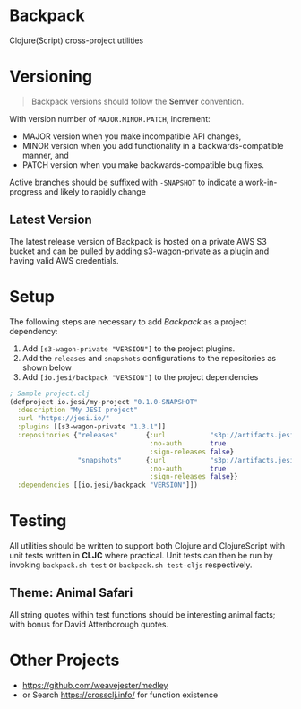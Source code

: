 # Backpack
Clojure(Script) cross-project utilities

# Versioning

> Backpack versions should follow the **Semver** convention.

With version number of `MAJOR.MINOR.PATCH`, increment:

* MAJOR version when you make incompatible API changes,
* MINOR version when you add functionality in a backwards-compatible manner, and
* PATCH version when you make backwards-compatible bug fixes.

Active branches should be suffixed with `-SNAPSHOT` to indicate a work-in-progress and likely to rapidly change

## Latest Version

The latest release version of Backpack is hosted on a private AWS S3 bucket and can be pulled by adding [s3-wagon-private](https://github.com/s3-wagon-private/s3-wagon-private) as a plugin and having valid AWS credentials.

# Setup

The following steps are necessary to add *Backpack* as a project dependency:

1. Add `[s3-wagon-private "VERSION"]` to the project plugins.
2. Add the `releases` and `snapshots` configurations to the repositories as shown below
3. Add `[io.jesi/backpack "VERSION"]` to the project dependencies

```clojure
; Sample project.clj
(defproject io.jesi/my-project "0.1.0-SNAPSHOT"
  :description "My JESI project"
  :url "https://jesi.io/"
  :plugins [[s3-wagon-private "1.3.1"]]
  :repositories {"releases"       {:url           "s3p://artifacts.jesi.io/releases/"
                                   :no-auth       true
                                   :sign-releases false}
                 "snapshots"      {:url           "s3p://artifacts.jesi.io/snapshots/"
                                   :no-auth       true
                                   :sign-releases false}}
  :dependencies [[io.jesi/backpack "VERSION"]])
```

# Testing

All utilities should be written to support both Clojure and ClojureScript with unit tests written in **CLJC** where practical.
 Unit tests can then be run by invoking `backpack.sh test` or `backpack.sh test-cljs` respectively.

## Theme: Animal Safari

All string quotes within test functions should be interesting animal facts; with bonus for David Attenborough quotes.

# Other Projects

* https://github.com/weavejester/medley
* or Search https://crossclj.info/ for function existence
